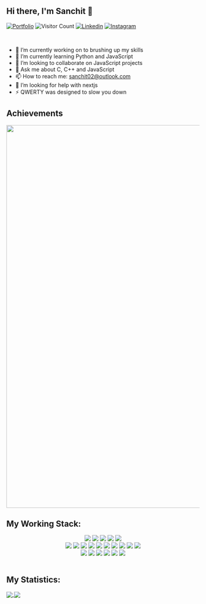 ## Hi there, I'm Sanchit 👋

[![Portfolio](https://img.shields.io/website?color=blue&label=Portfolio&style=flat&up_message=Online&url=https://sanchitbajaj02.github.io/portfolio/)](https://sanchitbajaj02.github.io/portfolio/)
![Visitor Count](https://komarev.com/ghpvc/?username=sanchitbajaj02&color=blue&logo=flat)
[![Linkedin](https://img.shields.io/badge/sanchitbajaj02-black?style=flat&logo=Linkedin&logoColor=blue&link=https:https://www.linkedin.com/in/sanchitbajaj02/)](https://www.linkedin.com/in/sanchitbajaj02/)
[![Instagram](https://img.shields.io/badge/sbajaj_02-black?style=flat&logo=Instagram&logoColor=pink&target=_blank&link=https://www.instagram.com/sbajaj_02/)](https://www.instagram.com/sbajaj_02/)

<br>

- 🔭 I’m currently working on to brushing up my skills
- 🌱 I’m currently learning Python and JavaScript
- 👯 I’m looking to collaborate on JavaScript projects
- 💬 Ask me about C, C++ and JavaScript
- 📫 How to reach me: <a href="mailto:sanchit02@outlook.com">sanchit02@outlook.com</a>
- 🤔 I’m looking for help with nextjs
- ⚡ QWERTY was designed to slow you down
  <br/>

## Achievements

<a href="https://github.com/sanchitbajaj02">
  <img width="1000" src="https://github-profile-trophy.vercel.app/?username=sanchitbajaj02&row=1&column=7&margin-w=5&no-frame=true"/>
</a>
<br/>

## My Working Stack:

<div style="text-align: center">
    <img src="https://img.shields.io/badge/-C++-000000?&style=flat&logo=c%2B%2B&logoColor=0277BD" />
    <img src="https://img.shields.io/badge/-C-000000?&style=flat&logo=c&logoColor=5968BA" />
    <img src="https://img.shields.io/badge/-Java-000000?style=flat&logo=java&logoColor=F44336" />
    <img src="https://img.shields.io/badge/-Jupyter-000000?style=flat&logo=jupyter&logoColor=F57C00" />
    <img src="https://img.shields.io/badge/-Python-000000?style=flat&logo=python&logoColorhalf=396E9B" /> <br>
    <img src="https://img.shields.io/badge/-HTML-000000?&style=flat&logo=html5"/>
    <img src="https://img.shields.io/badge/-CSS-000000?&style=flat&logo=css3&logoColor=42A5F5"/>
    <img src="https://img.shields.io/badge/-JavaScript-000000?style=flat&logo=javascript&logoColor=FFCA28" />
    <img src="https://img.shields.io/badge/-Php-000000?style=flat&logo=php&logoColor=1E87E3" />
    <img src="https://img.shields.io/badge/-React-000000?style=flat&logo=react&logoColor=03AABF" />
    <img src="https://img.shields.io/badge/-Angular-000000?style=flat&logo=angular&logoColor=E53935">
    <img src="https://img.shields.io/badge/-Node.js-000000?&style=flat&logo=node.js&logoColor=8AC149"/>
    <img src="https://img.shields.io/badge/-NPM-000000?&style=flat&logo=npm&logoColor=CB3837"/>
    <img src="https://img.shields.io/badge/-MySQL-000000?style=flat&logo=mysql&logoColor=E6892E" />
    <img src="https://img.shields.io/badge/-MongoDB-000000?style=flat&logo=mongodb&logoColor=4AAA3C" /> <br>
    <img src="https://img.shields.io/badge/-git-000000?&style=flat&logo=git&logoColor=E64A19"/>
    <img src="https://img.shields.io/badge/-Gitpod-000000?style=flat&logo=gitpod&logoColor=29B4F4" />
    <img src="https://img.shields.io/badge/-Github-000000?style=flat&logo=github&logoColor=DEDEDF" />
    <img src="https://img.shields.io/badge/-Firebase-000000?style=flat&logo=firebase&logoColor=FBC02D" />
    <img src="https://img.shields.io/badge/-Repl-000000?style=flat&logo=repl.it&logoColor=E1E2E4" />
    <img src="https://img.shields.io/badge/-vscode-000000?style=flat&logo=visual-studio-code&logoColor=2BA1F1" />
</div>
<br/>

## My Statistics:

<a href="https://github.com/Sanchitbajaj02?tab=repositories">
  <img align="center" src="https://github-readme-stats.vercel.app/api?username=sanchitbajaj02&show_icons=true&count_private=true&include_all_commits=true" />
</a>
<a href="https://github.com/Sanchitbajaj02?tab=repositories">
  <img align="center" src="https://github-readme-stats.vercel.app/api/top-langs/?username=sanchitbajaj02&count_private=true&include_all_commits=true&layout=compact" />
</a>

<!-- [![My Stats](https://github-readme-stats.vercel.app/api?username=sanchitbajaj02&show_icons=true&title_color=fe6287&icon_color=fe6287&text_color=ffffff&bg_color=0a192f&count_private=true&include_all_commits=true)](https://github.com/Sanchitbajaj02?tab=repositories)
-->

<!-- [![Top Langs](https://github-readme-stats.vercel.app/api/top-langs/?username=sanchitbajaj02&layout=compact&show_icons=true&title_color=fe6287&icon_color=21e6c1&text_color=21e6c1&bg_color=0a192f)](https://github.com/Sanchitbajaj02?tab=repositories) -->

